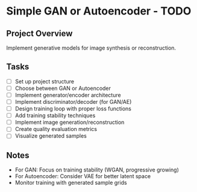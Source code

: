 # Simple GAN or Autoencoder - TODO

## Project Overview
Implement generative models for image synthesis or reconstruction.

## Tasks
- [ ] Set up project structure
- [ ] Choose between GAN or Autoencoder
- [ ] Implement generator/encoder architecture
- [ ] Implement discriminator/decoder (for GAN/AE)
- [ ] Design training loop with proper loss functions
- [ ] Add training stability techniques
- [ ] Implement image generation/reconstruction
- [ ] Create quality evaluation metrics
- [ ] Visualize generated samples

## Notes
- For GAN: Focus on training stability (WGAN, progressive growing)
- For Autoencoder: Consider VAE for better latent space
- Monitor training with generated sample grids

